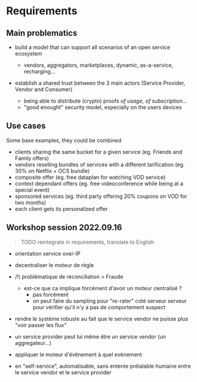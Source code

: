 # Requirements

## Main problematics

- build a model that can support all scenarios of an open service ecosystem
    - vendors, aggregators, marketplaces, dynamic, as-a-service, recharging...

- establish a shared trust between the 3 main actors (Service Provider, Vendor and Consumer)
    - being able to distribute (crypto) proofs _of usage, of subscription..._
    - "good enought" security model, especially on the users devices

## Use cases

Some base examples, they could be combined
- clients sharing the same bucket for a given service (eg. Friends and Family offers)
- vendors reselling bundles of services with a different tarification (eg. 30% on Netflix + OCS bundle)
- composite offer (eg. free dataplan for watching VOD service)
- context dependant offers (eg. free videoconference while being at a special event)
- sponsored services (eg. third party offering 20% coupons on VOD for two months)
- each client gets its personalized offer

## Workshop session 2022.09.16

> TODO reintegrate in requirements, translate to English

- orientation service over-IP

- decentraliser le moteur de règle

- /!\ problématique de réconciliation > Fraude
    - est-ce que ca implique forcément d'avoir un moteur centralisé ?
        - pas forcément
        - on peut faire du sampling pour "re-rater" coté serveur serveur pour vérifier qu'il n'y a pas de comportement suspect

- rendre le système robuste au fait que le service vendor ne puisse plus "voir passer les flux"

- un service provider peut lui même être un service vendor (un aggregateur...)

- appliquer le moteur d'évênement à quel evènement

- en "self-service", automatisable, sans entente prélalable humaine entre le service vendor et le service provider
